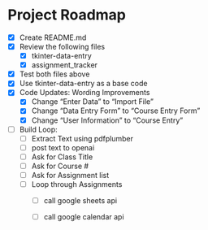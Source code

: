 # Project Roadmap
- [X] Create README.md
- [X] Review the following files
  - [X]   tkinter-data-entry
  - [X]   assignment_tracker
- [X] Test both files above
- [X] Use tkinter-data-entry as a base code
- [X] Code Updates: Wording Improvements
	- [X] Change “Enter Data” to “Import File”
 	- [X] Change “Data Entry Form” to “Course Entry Form”
 	- [X] Change “User Information” to “Course Entry”
 - [ ] Build Loop:
 	- [ ] Extract Text using pdfplumber
 	- [ ] post text to openai
 	- [ ] Ask for Class Title
  	- [ ] Ask for Course #
   	- [ ] Ask for Assignment list
   	- [ ] Loop through Assignments
   		- [ ] call google sheets api
   	 	- [ ] call google calendar api
  
